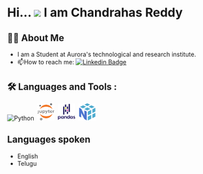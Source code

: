 <h1>
  Hi...   <img src="https://media.giphy.com/media/hvRJCLFzcasrR4ia7z/giphy.gif" width="30px"/> I am Chandrahas Reddy
</h1>

## 👨‍💻 About Me
- I am a Student at Aurora's technological and research institute.
- :mailbox:How to reach me: [![Linkedin Badge](https://img.shields.io/badge/-chandrahas-blue?style=flat&logo=Linkedin&logoColor=white)](https://www.linkedin.com/in/chandrahas-reddy-067a79257/)

## :hammer_and_wrench: Languages and Tools :
<img src="https://raw.githubusercontent.com/shinokada/shinokada/master/assets/python.png" title="Python" alt="Python" width="40" height="40"/>&nbsp;
<img src="https://raw.githubusercontent.com/devicons/devicon/master/icons/jupyter/jupyter-original-wordmark.svg" title="Jupyter" alt="Jupyter" width="40" height="40"/>&nbsp;
<img src="https://github.com/devicons/devicon/blob/master/icons/pandas/pandas-original-wordmark.svg" title="Pandas" alt="Pandas" width="40" height="40"/>&nbsp;
<img src="https://github.com/devicons/devicon/blob/master/icons/numpy/numpy-original.svg" title="NumPy" alt="NumPy" width="40" height="40"/>&nbsp;
 
## Languages spoken
- English
- Telugu
